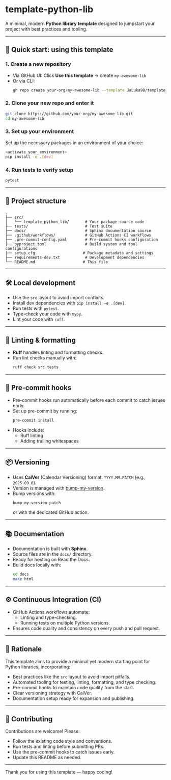 # template-python-lib

A minimal, modern **Python library template** designed to jumpstart your project with best practices and tooling.

---

## 🚀 Quick start: using this template

### 1. Create a new repository
- Via GitHub UI:
  Click **Use this template** → create `my-awesome-lib`
- Or via CLI:
  ```bash
  gh repo create your-org/my-awesome-lib --template JaLuka98/template-python-lib --public
  ```

### 2. Clone your new repo and enter it
```bash
git clone https://github.com/your-org/my-awesome-lib.git
cd my-awesome-lib
```

### 3. Set up your environment
Set up the necessary packages in an environment of your choice:
```bash
<activate_your_environment>
pip install -e .[dev]
```

### 4. Run tests to verify setup
```bash
pytest
```

---

## 📂 Project structure

```plaintext
.
├── src/
│   └── template_python_lib/       # Your package source code
├── tests/                         # Test suite
├── docs/                          # Sphinx documentation source
├── .github/workflows/             # GitHub Actions CI workflows
├── .pre-commit-config.yaml        # Pre-commit hooks configuration
├── pyproject.toml                 # Build system and tool configurations
├── setup.cfg                     # Package metadata and settings
├── requirements-dev.txt           # Development dependencies
└── README.md                     # This file
```

---

## 🛠️ Local development

- Use the `src` layout to avoid import conflicts.
- Install dev dependencies with `pip install -e .[dev]`.
- Run tests with `pytest`.
- Type-check your code with `mypy`.
- Lint your code with `ruff`.

---

## 🎨 Linting & formatting

- **Ruff** handles linting and formatting checks.
- Run lint checks manually with:
  ```bash
  ruff check src tests
  ```

---

## 🔧 Pre-commit hooks

- Pre-commit hooks run automatically before each commit to catch issues early.
- Set up pre-commit by running:
  ```bash
  pre-commit install
  ```
- Hooks include:
  - Ruff linting
  - Adding trailing whitespaces

---

## 📦 Versioning

- Uses **CalVer** (Calendar Versioning) format: `YYYY.MM.PATCH` (e.g., `2025.09.0`).
- Version is managed with [bump-my-version](https://github.com/callowayproject/bump-my-version).
- Bump versions with:
  ```bash
  bump-my-version patch
  ```
  or with the dedicated GitHub action.

---

## 📚 Documentation

- Documentation is built with **Sphinx**.
- Source files are in the `docs/` directory.
- Ready for hosting on Read the Docs.
- Build docs locally with:
  ```bash
  cd docs
  make html
  ```

---

## ⚙️ Continuous Integration (CI)

- GitHub Actions workflows automate:
  - Linting and type-checking.
  - Running tests on multiple Python versions.
- Ensures code quality and consistency on every push and pull request.

---

## 🤔 Rationale

This template aims to provide a minimal yet modern starting point for Python libraries, incorporating:

- Best practices like the `src` layout to avoid import pitfalls.
- Automated tooling for testing, linting, formatting, and type checking.
- Pre-commit hooks to maintain code quality from the start.
- Clear versioning strategy with CalVer.
- Documentation setup ready for expansion and publishing.

---

## 🤝 Contributing

Contributions are welcome! Please:

- Follow the existing code style and conventions.
- Run tests and linting before submitting PRs.
- Use the pre-commit hooks to catch issues early.
- Update this README as needed.

---

Thank you for using this template — happy coding!
